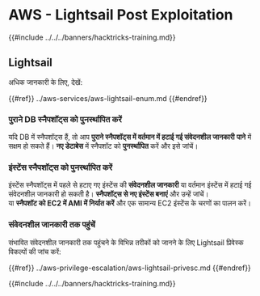 # AWS - Lightsail Post Exploitation

{{#include ../../../banners/hacktricks-training.md}}

## Lightsail

अधिक जानकारी के लिए, देखें:

{{#ref}}
../aws-services/aws-lightsail-enum.md
{{#endref}}

### पुराने DB स्नैपशॉट्स को पुनर्स्थापित करें

यदि DB में स्नैपशॉट्स हैं, तो आप **पुराने स्नैपशॉट्स में वर्तमान में हटाई गई संवेदनशील जानकारी** **पाने** में सक्षम हो सकते हैं। **नए डेटाबेस** में स्नैपशॉट को **पुनर्स्थापित** करें और इसे जांचें।

### इंस्टेंस स्नैपशॉट्स को पुनर्स्थापित करें

इंस्टेंस स्नैपशॉट्स में पहले से हटाए गए इंस्टेंस की **संवेदनशील जानकारी** या वर्तमान इंस्टेंस में हटाई गई संवेदनशील जानकारी हो सकती है। **स्नैपशॉट्स से नए इंस्टेंस बनाएं** और उन्हें जांचें।\
या **स्नैपशॉट को EC2 में AMI में निर्यात करें** और एक सामान्य EC2 इंस्टेंस के चरणों का पालन करें।

### संवेदनशील जानकारी तक पहुंचें

संभावित संवेदनशील जानकारी तक पहुंचने के विभिन्न तरीकों को जानने के लिए Lightsail प्रिवेस्क विकल्पों की जांच करें:

{{#ref}}
../aws-privilege-escalation/aws-lightsail-privesc.md
{{#endref}}

{{#include ../../../banners/hacktricks-training.md}}
